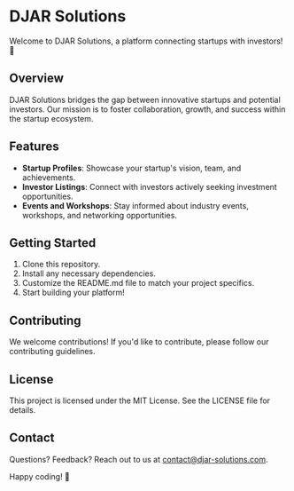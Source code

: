 # DJAR Solutions

Welcome to DJAR Solutions, a platform connecting startups with investors! 🚀

## Overview
DJAR Solutions bridges the gap between innovative startups and potential investors. Our mission is to foster collaboration, growth, and success within the startup ecosystem.

## Features
- **Startup Profiles**: Showcase your startup's vision, team, and achievements.
- **Investor Listings**: Connect with investors actively seeking investment opportunities.
- **Events and Workshops**: Stay informed about industry events, workshops, and networking opportunities.

## Getting Started
1. Clone this repository.
2. Install any necessary dependencies.
3. Customize the README.md file to match your project specifics.
4. Start building your platform!

## Contributing
We welcome contributions! If you'd like to contribute, please follow our contributing guidelines.

## License
This project is licensed under the MIT License. See the LICENSE file for details.

## Contact
Questions? Feedback? Reach out to us at contact@djar-solutions.com.

Happy coding! 🎉
